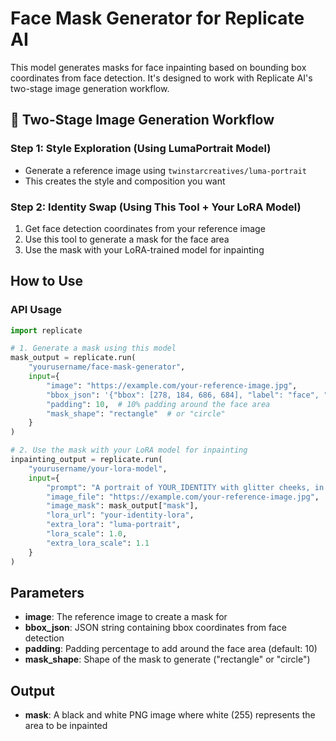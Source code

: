 # Face Mask Generator for Replicate AI

This model generates masks for face inpainting based on bounding box coordinates from face detection. It's designed to work with Replicate AI's two-stage image generation workflow.

## 🧭 Two-Stage Image Generation Workflow

### Step 1: Style Exploration (Using LumaPortrait Model)

- Generate a reference image using `twinstarcreatives/luma-portrait`
- This creates the style and composition you want

### Step 2: Identity Swap (Using This Tool + Your LoRA Model)

1. Get face detection coordinates from your reference image
2. Use this tool to generate a mask for the face area
3. Use the mask with your LoRA-trained model for inpainting

## How to Use

### API Usage

```python
import replicate

# 1. Generate a mask using this model
mask_output = replicate.run(
    "yourusername/face-mask-generator",
    input={
        "image": "https://example.com/your-reference-image.jpg",
        "bbox_json": '{"bbox": [278, 184, 686, 684], "label": "face", "confidence": 0.789}',
        "padding": 10,  # 10% padding around the face area
        "mask_shape": "rectangle"  # or "circle"
    }
)

# 2. Use the mask with your LoRA model for inpainting
inpainting_output = replicate.run(
    "yourusername/your-lora-model",
    input={
        "prompt": "A portrait of YOUR_IDENTITY with glitter cheeks, in Mark style",
        "image_file": "https://example.com/your-reference-image.jpg",
        "image_mask": mask_output["mask"],
        "lora_url": "your-identity-lora",
        "extra_lora": "luma-portrait",
        "lora_scale": 1.0,
        "extra_lora_scale": 1.1
    }
)
```

## Parameters

- **image**: The reference image to create a mask for
- **bbox_json**: JSON string containing bbox coordinates from face detection
- **padding**: Padding percentage to add around the face area (default: 10)
- **mask_shape**: Shape of the mask to generate ("rectangle" or "circle")

## Output

- **mask**: A black and white PNG image where white (255) represents the area to be inpainted
